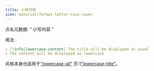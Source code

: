 ```yaml
---
title: 小写内容
icon: material/format-letter-case-lower
---
```


点名元数据: “ 小写内容 ”

用法 :

```md
> [!info|lowercase-content] The title will be displayed as usual
> The content will be displayed as lowercase
```

风格本身也适用于["lowercase-all"](../combined-styling/page-15.md)
页:1["lowercase-title"](../title-styling/page-15.md)。

